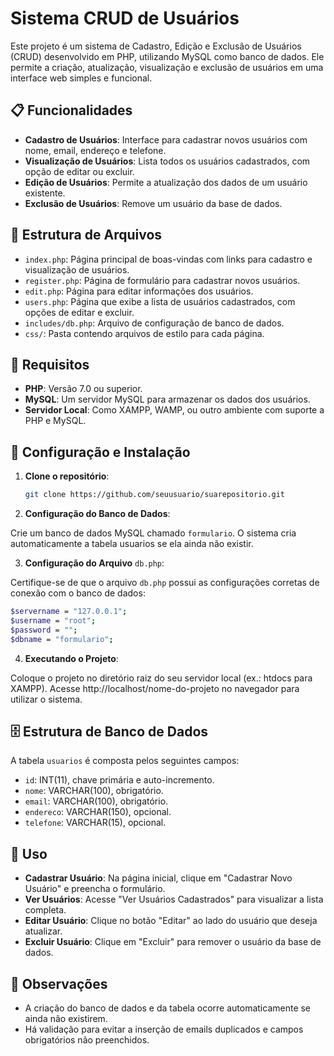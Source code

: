 # Sistema CRUD de Usuários

Este projeto é um sistema de Cadastro, Edição e Exclusão de Usuários (CRUD) desenvolvido em PHP, utilizando MySQL como banco de dados. Ele permite a criação, atualização, visualização e exclusão de usuários em uma interface web simples e funcional.

## 📋 Funcionalidades

- **Cadastro de Usuários**: Interface para cadastrar novos usuários com nome, email, endereço e telefone.
- **Visualização de Usuários**: Lista todos os usuários cadastrados, com opção de editar ou excluir.
- **Edição de Usuários**: Permite a atualização dos dados de um usuário existente.
- **Exclusão de Usuários**: Remove um usuário da base de dados.

## 📁 Estrutura de Arquivos

- `index.php`: Página principal de boas-vindas com links para cadastro e visualização de usuários.
- `register.php`: Página de formulário para cadastrar novos usuários.
- `edit.php`: Página para editar informações dos usuários.
- `users.php`: Página que exibe a lista de usuários cadastrados, com opções de editar e excluir.
- `includes/db.php`: Arquivo de configuração de banco de dados.
- `css/`: Pasta contendo arquivos de estilo para cada página.

## 🔧 Requisitos

- **PHP**: Versão 7.0 ou superior.
- **MySQL**: Um servidor MySQL para armazenar os dados dos usuários.
- **Servidor Local**: Como XAMPP, WAMP, ou outro ambiente com suporte a PHP e MySQL.

## 🚀 Configuração e Instalação

1. **Clone o repositório**:

   ```bash
   git clone https://github.com/seuusuario/suarepositorio.git

2. **Configuração do Banco de Dados**:

Crie um banco de dados MySQL chamado `formulario`.
O sistema cria automaticamente a tabela usuarios se ela ainda não existir.

3. **Configuração do Arquivo** `db.php`:

Certifique-se de que o arquivo `db.php` possui as configurações corretas de conexão com o banco de dados:


```bash
$servername = "127.0.0.1";
$username = "root";
$password = "";
$dbname = "formulario";
```

4. **Executando o Projeto**:

Coloque o projeto no diretório raiz do seu servidor local (ex.: htdocs para XAMPP).
Acesse http://localhost/nome-do-projeto no navegador para utilizar o sistema.

## 🗄️ Estrutura de Banco de Dados

A tabela `usuarios` é composta pelos seguintes campos:

- `id`: INT(11), chave primária e auto-incremento.
- `nome`: VARCHAR(100), obrigatório.
- `email`: VARCHAR(100), obrigatório.
- `endereco`: VARCHAR(150), opcional.
- `telefone`: VARCHAR(15), opcional.

## 📌 Uso

- **Cadastrar Usuário**: Na página inicial, clique em "Cadastrar Novo Usuário" e preencha o formulário.
- **Ver Usuários**: Acesse "Ver Usuários Cadastrados" para visualizar a lista completa.
- **Editar Usuário**: Clique no botão "Editar" ao lado do usuário que deseja atualizar.
- **Excluir Usuário**: Clique em "Excluir" para remover o usuário da base de dados.

## 📝 Observações

- A criação do banco de dados e da tabela ocorre automaticamente se ainda não existirem.
- Há validação para evitar a inserção de emails duplicados e campos obrigatórios não preenchidos.

